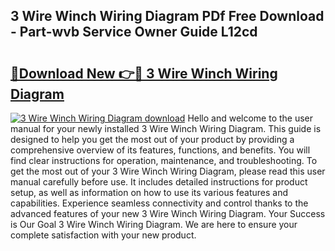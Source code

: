## 3 Wire Winch Wiring Diagram PDf Free Download - Part-wvb Service Owner Guide L12cd

# <h2><a href="http://dfr8dli.blite.top/?on=3+Wire+Winch+Wiring+Diagram">🔗Download New 👉🔴 3 Wire Winch Wiring Diagram</a></h2>

[![3 Wire Winch Wiring Diagram download](https://i.imgur.com/lujVjoI.png)](http://dfr8dli.blite.top/?on=3+Wire+Winch+Wiring+Diagram)
Hello and welcome to the user manual for your newly installed 3 Wire Winch Wiring Diagram. This guide is designed to help you get the most out of your product by providing a comprehensive overview of its features, functions, and benefits. You will find clear instructions for operation, maintenance, and troubleshooting. To get the most out of your 3 Wire Winch Wiring Diagram, please read this user manual carefully before use. It includes detailed instructions for product setup, as well as information on how to use its various features and capabilities. Experience seamless connectivity and control thanks to the advanced features of your new 3 Wire Winch Wiring Diagram. Your Success is Our Goal 3 Wire Winch Wiring Diagram. We are here to ensure your complete satisfaction with your new product.
